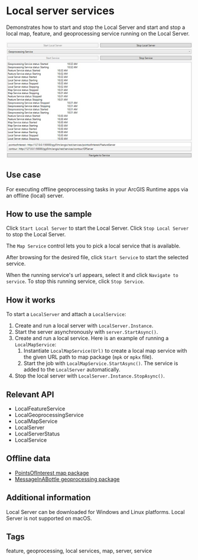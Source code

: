 # Local server services

Demonstrates how to start and stop the Local Server and start and stop a local map, feature, and geoprocessing service running on the Local Server.

![Image of local server services](LocalServerServices.jpg)

## Use case

For executing offline geoprocessing tasks in your ArcGIS Runtime apps via an offline (local) server.

## How to use the sample

Click `Start Local Server` to start the Local Server. Click `Stop Local Server` to stop the Local Server.

The `Map Service` control lets you to pick a local service that is available.

After browsing for the desired file, click `Start Service` to start the selected service.

When the running service's url appears, select it and click `Navigate to service`. To stop this running service, click `Stop Service`.

## How it works

To start a `LocalServer` and attach a `LocalService`:

1. Create and run a local server with `LocalServer.Instance`.
2. Start the server asynchronously with `server.StartAsync()`.
3. Create and run a local service. Here is an example of running a `LocalMapService`:
    1. Instantiate `LocalMapService(Url)` to create a local map service with the given URL path to map package (`mpk` or `mpkx` file).
    2. Start the job with `LocalMapService.StartAsync()`. The service is added to the `LocalServer` automatically.
4.  Stop the local server with `LocalServer.Instance.StopAsync()`.

## Relevant API

* LocalFeatureService
* LocalGeoprocessingService
* LocalMapService
* LocalServer
* LocalServerStatus
* LocalService

## Offline data

* [PointsOfInterest map package](https://www.arcgis.com/home/item.html?id=4e94fec734434d1288e6ebe36c3c461f)
* [MessageInABottle geoprocessing package](https://www.arcgis.com/home/item.html?id=a0ef1f20344f43ad8837f0e0d8406d03)

## Additional information

Local Server can be downloaded for Windows and Linux platforms. Local Server is not supported on macOS.

## Tags

feature, geoprocessing, local services, map, server, service